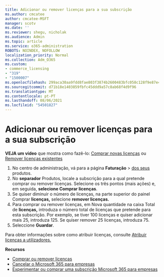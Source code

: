```yaml
---
title: Adicionar ou remover licenças para a sua subscrição
ms.author: cmcatee
author: cmcatee-MSFT
manager: scotv
ms.date: ''
ms.reviewer: shegu, nicholak
ms.audience: Admin
ms.topic: article
ms.service: o365-administration
ROBOTS: NOINDEX, NOFOLLOW
localization_priority: Normal
ms.collection: Adm_O365
ms.custom:
- commerce_licensing
- "319"
- "1500007"
ms.openlocfilehash: 299aca30aa9fdd8fae803f3874b2600483bfc058c128f9e87e4898a69f4505c3
ms.sourcegitcommit: d71b18e1403859fbfc45ddd9a57c8ab68f4d9f96
ms.translationtype: MT
ms.contentlocale: pt-PT
ms.lasthandoff: 08/06/2021
ms.locfileid: "54501827"
---
```

# <a name="add-or-remove-licenses-for-your-subscription"></a>Adicionar ou remover licenças para a sua subscrição

**VEJA um vídeo** que mostra como fazê-lo: [Comprar novas licenças](https://go.microsoft.com/fwlink/p/?linkid=2154857) ou [Remover licenças existentes](https://go.microsoft.com/fwlink/p/?linkid=2154938)

1. No centro de administração, vá para a página **Faturação**  >  [dos seus](https://go.microsoft.com/fwlink/p/?linkid=842054) produtos.
2. No **separador** Produtos, locale a subscrição para a qual pretende comprar ou remover licenças. Selecione os três pontos (mais ações) e, em seguida, **selecione Comprar licenças**.
3. Se quiser diminuir o número de licenças, na parte superior do painel Comprar **licenças,** selecione **remover licenças.**
4. Para comprar ou remover  licenças, em Nova quantidade na caixa Total de **licenças,** introduza o número total de licenças que pretende para esta subscrição. Por exemplo, se tiver 100 licenças e quiser adicionar mais 25, introduza 125. Se quiser remover 25 licenças, introduza 75.
5. Seleccione **Guardar**.

Para obter informações sobre como atribuir licenças, consulte [Atribuir licenças a utilizadores.](/microsoft-365/admin/manage/assign-licenses-to-users)

**Recursos**
  
- [Comprar ou remover licenças](/microsoft-365/commerce/licenses/buy-licenses)
- [Cancelar o Microsoft 365 para empresas](/microsoft-365/commerce/subscriptions/cancel-your-subscription)
- [Experimentar ou comprar uma subscrição Microsoft 365 para empresas](/microsoft-365/commerce/try-or-buy-microsoft-365)